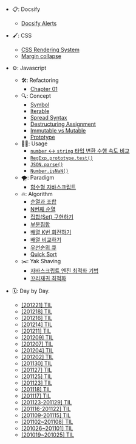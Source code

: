- 📋: Docsify
  - [Docsify Alerts](/docs/docsify/docsify-flexible-alerts.md)
- 🖌: CSS

  - [CSS Rendering System](/docs/css/css-rendering-system/css-rendering-system.md)
  - [Margin collapse](/docs/css/margin-collapse/margin-collapse.md)

- ⚙️: Javascript
  - 🛠: Refactoring
    - [Chapter 01](/docs/javascript/refactoring/chapter01.md)
  - 🔍: Concept
    - [Symbol](/docs/javascript/concept/symbol/symbol.md)
    - [Iterable](/docs/javascript/concept/iterable/iterable.md)
    - [Spread Syntax](/docs/javascript/concept/spread-syntax/spread-syntax.md)
    - [Destructuring Assignment](/docs/javascript/concept/destructuring-assignment/destructuring-assignment.md)
    - [Immutable vs Mutable](/docs/javascript/concept/immutable-vs-mutable/immutable-vs-mutable.md)
    - [Prototype](/docs/javascript/concept/prototype/prototype.md)
  - 👍🏻: Usage
    - [`number` ↔ `string` 타입 변환 수행 속도 비교](/docs/javascript/usage/type-conversion-comparison/type-conversion-comparison.md)
    - [`RegExp.prototype.test()`](/docs/javascript/usage/RegExp.prototype.test.md)
    - [`JSON.parse()`](/docs/javascript/usage/JSON.parse.md)
    - [`Number.isNaN()`](/docs/javascript/usage/Number.isNaN.md)
  - 🌪: Paradigm
    - [함수형 자바스크립트](/docs/javascript/paradigm/functional-javascript.md)
  - 🔥: Algorithm
    - [순열과 조합](/docs/javascript/algorithm/permutations-and-combinations.md)
    - [N번째 순열](/docs/javascript/algorithm/nth-permutation/nth-permuation.md)
    - [집합(Set) 구현하기](/docs/javascript/algorithm/set.md)
    - [부분집합](/docs/javascript/algorithm/subset.md)
    - [배열 K번 회전하기](/docs/javascript/algorithm/rotate-k-times-in-array.md)
    - [배열 비교하기](/docs/javascript/algorithm/array-compare.md)
    - [우선순위 큐](/docs/javascript/algorithm/priority-queue/priority-queue.md)
    - [Quick Sort](/docs/javascript/algorithm/quicksort/quicksort.md)
  - ✂️: Yak Shaving
    - [자바스크립트 엔진 최적화 기법](/docs/javascript/yak-shaving/javascript-engine-optimization/javascript-engine-optimization.md)
    - [꼬리재귀 최적화](/docs/javascript/yak-shaving/tail-recursion-optimization/tail-recursion-optimization.md)

- 🗓: Day by Day.
  - [[201221] TIL](/docs/day-by-day/201221-TIL.md)
  - [[201218] TIL](/docs/day-by-day/201218-TIL.md)
  - [[201216] TIL](/docs/day-by-day/201216-TIL.md)
  - [[201214] TIL](/docs/day-by-day/201214-TIL.md)
  - [[201211] TIL](/docs/day-by-day/201211-TIL.md)
  - [[201209] TIL](/docs/day-by-day/201209-TIL/201209-TIL.md)
  - [[201207] TIL](/docs/day-by-day/201207-TIL/201207-TIL.md)
  - [[201204] TIL](/docs/day-by-day/201204-TIL/201204-TIL.md)
  - [[201202] TIL](/docs/day-by-day/201202-TIL.md)
  - [[201130] TIL](/docs/day-by-day/201130-TIL.md)
  - [[201127] TIL](/docs/day-by-day/201127-TIL.md)
  - [[201125] TIL](/docs/day-by-day/201125-TIL.md)
  - [[201123] TIL](/docs/day-by-day/201123-TIL.md)
  - [[201118] TIL](/docs/day-by-day/201118-TIL.md)
  - [[201117] TIL](/docs/day-by-day/201117-TIL.md)
  - [[201123-201129] TIL](/docs/day-by-day/201123-201129-TIL.md)
  - [[201116-201122] TIL](/docs/day-by-day/201116-201122-TIL.md)
  - [[201109-201115] TIL](/docs/day-by-day/201109-201115-TIL.md)
  - [[201102~201108] TIL](/docs/day-by-day/201102-201108-TIL.md)
  - [[201026~201101] TIL](/docs/day-by-day/201026-201101-TIL.md)
  - [[201019~201025] TIL](/docs/day-by-day/201019-201025-TIL.md)
